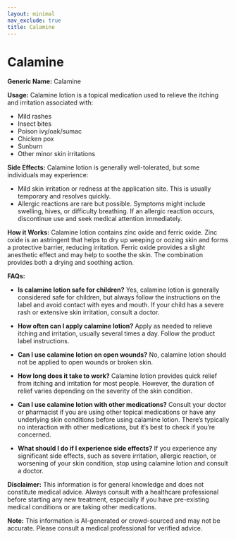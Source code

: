 ```yaml
---
layout: minimal
nav_exclude: true
title: Calamine
---
```


# Calamine

**Generic Name:** Calamine

**Usage:** Calamine lotion is a topical medication used to relieve the itching and irritation associated with:

* Mild rashes
* Insect bites
* Poison ivy/oak/sumac
* Chicken pox
* Sunburn
* Other minor skin irritations

**Side Effects:** Calamine lotion is generally well-tolerated, but some individuals may experience:

* Mild skin irritation or redness at the application site. This is usually temporary and resolves quickly.
* Allergic reactions are rare but possible. Symptoms might include swelling, hives, or difficulty breathing.  If an allergic reaction occurs, discontinue use and seek medical attention immediately.


**How it Works:** Calamine lotion contains zinc oxide and ferric oxide.  Zinc oxide is an astringent that helps to dry up weeping or oozing skin and forms a protective barrier, reducing irritation. Ferric oxide provides a slight anesthetic effect and may help to soothe the skin. The combination provides both a drying and soothing action.


**FAQs:**

* **Is calamine lotion safe for children?** Yes, calamine lotion is generally considered safe for children, but always follow the instructions on the label and avoid contact with eyes and mouth.  If your child has a severe rash or extensive skin irritation, consult a doctor.

* **How often can I apply calamine lotion?**  Apply as needed to relieve itching and irritation, usually several times a day.  Follow the product label instructions.

* **Can I use calamine lotion on open wounds?** No, calamine lotion should not be applied to open wounds or broken skin.

* **How long does it take to work?** Calamine lotion provides quick relief from itching and irritation for most people.  However, the duration of relief varies depending on the severity of the skin condition.

* **Can I use calamine lotion with other medications?** Consult your doctor or pharmacist if you are using other topical medications or have any underlying skin conditions before using calamine lotion.  There’s typically no interaction with other medications, but it’s best to check if you’re concerned.

* **What should I do if I experience side effects?** If you experience any significant side effects, such as severe irritation, allergic reaction, or worsening of your skin condition, stop using calamine lotion and consult a doctor.


**Disclaimer:** This information is for general knowledge and does not constitute medical advice. Always consult with a healthcare professional before starting any new treatment, especially if you have pre-existing medical conditions or are taking other medications.


**Note:** This information is AI-generated or crowd-sourced and may not be accurate. Please consult a medical professional for verified advice.